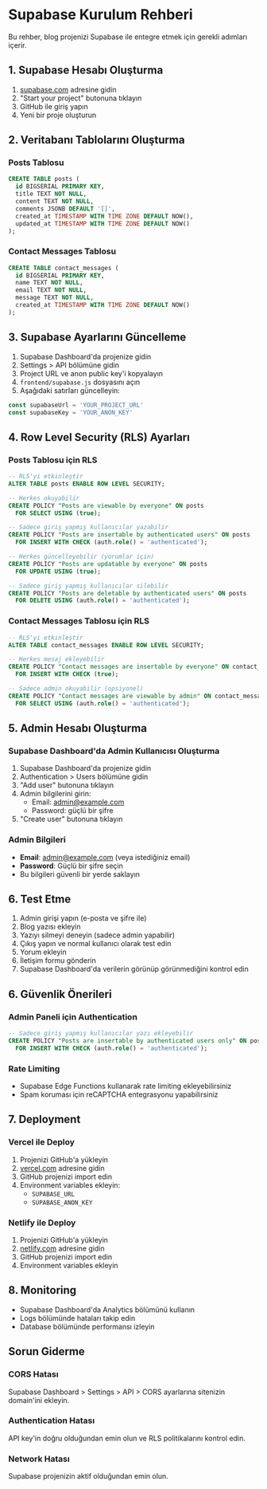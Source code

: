 # Supabase Kurulum Rehberi

Bu rehber, blog projenizi Supabase ile entegre etmek için gerekli adımları içerir.

## 1. Supabase Hesabı Oluşturma

1. [supabase.com](https://supabase.com) adresine gidin
2. "Start your project" butonuna tıklayın
3. GitHub ile giriş yapın
4. Yeni bir proje oluşturun

## 2. Veritabanı Tablolarını Oluşturma

### Posts Tablosu
```sql
CREATE TABLE posts (
  id BIGSERIAL PRIMARY KEY,
  title TEXT NOT NULL,
  content TEXT NOT NULL,
  comments JSONB DEFAULT '[]',
  created_at TIMESTAMP WITH TIME ZONE DEFAULT NOW(),
  updated_at TIMESTAMP WITH TIME ZONE DEFAULT NOW()
);
```

### Contact Messages Tablosu
```sql
CREATE TABLE contact_messages (
  id BIGSERIAL PRIMARY KEY,
  name TEXT NOT NULL,
  email TEXT NOT NULL,
  message TEXT NOT NULL,
  created_at TIMESTAMP WITH TIME ZONE DEFAULT NOW()
);
```

## 3. Supabase Ayarlarını Güncelleme

1. Supabase Dashboard'da projenize gidin
2. Settings > API bölümüne gidin
3. Project URL ve anon public key'i kopyalayın
4. `frontend/supabase.js` dosyasını açın
5. Aşağıdaki satırları güncelleyin:

```javascript
const supabaseUrl = 'YOUR_PROJECT_URL'
const supabaseKey = 'YOUR_ANON_KEY'
```

## 4. Row Level Security (RLS) Ayarları

### Posts Tablosu için RLS
```sql
-- RLS'yi etkinleştir
ALTER TABLE posts ENABLE ROW LEVEL SECURITY;

-- Herkes okuyabilir
CREATE POLICY "Posts are viewable by everyone" ON posts
  FOR SELECT USING (true);

-- Sadece giriş yapmış kullanıcılar yazabilir
CREATE POLICY "Posts are insertable by authenticated users" ON posts
  FOR INSERT WITH CHECK (auth.role() = 'authenticated');

-- Herkes güncelleyebilir (yorumlar için)
CREATE POLICY "Posts are updatable by everyone" ON posts
  FOR UPDATE USING (true);

-- Sadece giriş yapmış kullanıcılar silebilir
CREATE POLICY "Posts are deletable by authenticated users" ON posts
  FOR DELETE USING (auth.role() = 'authenticated');
```

### Contact Messages Tablosu için RLS
```sql
-- RLS'yi etkinleştir
ALTER TABLE contact_messages ENABLE ROW LEVEL SECURITY;

-- Herkes mesaj ekleyebilir
CREATE POLICY "Contact messages are insertable by everyone" ON contact_messages
  FOR INSERT WITH CHECK (true);

-- Sadece admin okuyabilir (opsiyonel)
CREATE POLICY "Contact messages are viewable by admin" ON contact_messages
  FOR SELECT USING (auth.role() = 'authenticated');
```

## 5. Admin Hesabı Oluşturma

### Supabase Dashboard'da Admin Kullanıcısı Oluşturma
1. Supabase Dashboard'da projenize gidin
2. Authentication > Users bölümüne gidin
3. "Add user" butonuna tıklayın
4. Admin bilgilerini girin:
   - Email: admin@example.com
   - Password: güçlü bir şifre
5. "Create user" butonuna tıklayın

### Admin Bilgileri
- **Email**: admin@example.com (veya istediğiniz email)
- **Password**: Güçlü bir şifre seçin
- Bu bilgileri güvenli bir yerde saklayın

## 6. Test Etme

1. Admin girişi yapın (e-posta ve şifre ile)
2. Blog yazısı ekleyin
3. Yazıyı silmeyi deneyin (sadece admin yapabilir)
4. Çıkış yapın ve normal kullanıcı olarak test edin
5. Yorum ekleyin
6. İletişim formu gönderin
7. Supabase Dashboard'da verilerin görünüp görünmediğini kontrol edin

## 6. Güvenlik Önerileri

### Admin Paneli için Authentication
```sql
-- Sadece giriş yapmış kullanıcılar yazı ekleyebilir
CREATE POLICY "Posts are insertable by authenticated users only" ON posts
  FOR INSERT WITH CHECK (auth.role() = 'authenticated');
```

### Rate Limiting
- Supabase Edge Functions kullanarak rate limiting ekleyebilirsiniz
- Spam koruması için reCAPTCHA entegrasyonu yapabilirsiniz

## 7. Deployment

### Vercel ile Deploy
1. Projenizi GitHub'a yükleyin
2. [vercel.com](https://vercel.com) adresine gidin
3. GitHub projenizi import edin
4. Environment variables ekleyin:
   - `SUPABASE_URL`
   - `SUPABASE_ANON_KEY`

### Netlify ile Deploy
1. Projenizi GitHub'a yükleyin
2. [netlify.com](https://netlify.com) adresine gidin
3. GitHub projenizi import edin
4. Environment variables ekleyin

## 8. Monitoring

- Supabase Dashboard'da Analytics bölümünü kullanın
- Logs bölümünde hataları takip edin
- Database bölümünde performansı izleyin

## Sorun Giderme

### CORS Hatası
Supabase Dashboard > Settings > API > CORS ayarlarına sitenizin domain'ini ekleyin.

### Authentication Hatası
API key'in doğru olduğundan emin olun ve RLS politikalarını kontrol edin.

### Network Hatası
Supabase projenizin aktif olduğundan emin olun. 